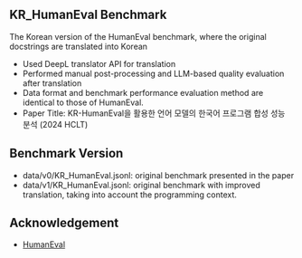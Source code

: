 ## KR_HumanEval Benchmark
The Korean version of the HumanEval benchmark, where the original docstrings are translated into Korean
* Used DeepL translator API for translation
* Performed manual post-processing and LLM-based quality evaluation after translation
* Data format and benchmark performance evaluation method are identical to those of HumanEval.
* Paper Title: KR-HumanEval을 활용한 언어 모델의 한국어 프로그램 합성 성능 분석 (2024 HCLT)

## Benchmark Version
* data/v0/KR_HumanEval.jsonl: original benchmark presented in the paper
* data/v1/KR_HumanEval.jsonl: original benchmark with improved translation, taking into account the programming context.
  
## Acknowledgement
* [HumanEval](https://github.com/openai/human-eval)

